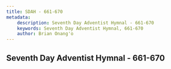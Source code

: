 ```yaml
---
title: SDAH - 661-670
metadata:
    description: Seventh Day Adventist Hymnal - 661-670
    keywords: Seventh Day Adventist Hymnal, 661-670
    author: Brian Onang'o
---
```



## Seventh Day Adventist Hymnal - 661-670
  